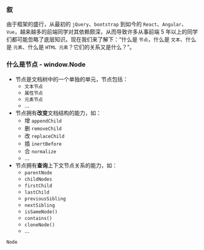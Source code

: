 ### 叙
由于框架的盛行，从最初的 `jQuery`、`bootstrap` 到如今的 `React`、`Angular`、`Vue`，越来越多的前端同学对其依赖颇深，从而导致许多从事前端 5 年以上的同学们都可能忽略了底层知识。现在我们来了解下：“什么是 `节点`，什么是 `文本`、什么是 `元素`、什么是 `HTML 元素`？它们的关系又是什么？”。

### 什么是节点 - window.Node
* 节点是文档树中的一个单独的单元，节点包括：
  * `文本节点`
  * `属性节点`
  * `元素节点`
  * ...
* 节点拥有**改变**文档结构的能力，如：
  * 增 `appendChild`
  * 删 `removeChild`
  * 改 `replaceChild`
  * 插 `inertBefore`
  * 合 `normalize`
  * ...
* 节点拥有**查询**上下文节点关系的能力，如：
  * `parentNode`
  * `childNodes`
  * `firstChild`
  * `lastChild`
  * `previousSibling`
  * `nextSibling`
  * `isSameNode()`
  * `contains()`
  * `cloneNode()`
  * ...

```object-prototype
Node
```